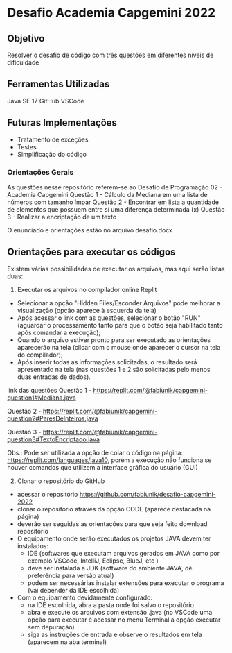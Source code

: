 # Desafio Academia Capgemini 2022

## Objetivo
Resolver o desafio de código com três questões em diferentes níveis de dificuldade


## Ferramentas Utilizadas
Java SE 17
GitHub
VSCode


## Futuras Implementações
- Tratamento de exceções
- Testes
- Simplificação do código

### Orientações Gerais
As questões nesse repositório referem-se ao Desafio de Programação 02 - Academia Capgemini
Questão 1 - Cálculo da Mediana em uma lista de números com tamanho ímpar
Questão 2 - Encontrar em lista a quantidade de elementos que possuem entre si uma diferença determinada (x)
Questão 3 - Realizar a encriptação de um texto

O enunciado e orientações estão no arquivo desafio.docx

## Orientações para executar os códigos
Existem várias possibilidades de executar os arquivos, mas aqui serão listas duas:

1) Executar os arquivos no compilador online Replit

- Selecionar a opção "Hidden Files/Esconder Arquivos" pode melhorar a visualização (opção aparece à esquerda da tela)
- Após acessar o link com as questões, selecionar o botão "RUN" (aguardar o processamento tanto para que o botão seja habilitado tanto após comandar a execução);
-  Quando o arquivo estiver pronto para ser executado as orientações aparecerão na tela (clicar com o mouse onde aparecer o cursor na tela do compilador);
- Após inserir todas as informações solicitadas, o resultado será apresentado na tela (nas questões 1 e 2 são solicitadas pelo menos duas entradas de dados).

link das questões
Questão 1 - https://replit.com/@fabiunik/capgemini-question1#Mediana.java

Questão 2 - https://replit.com/@fabiunik/capgemini-question2#ParesDeInteiros.java

Questão 3 - https://replit.com/@fabiunik/capgemini-question3#TextoEncriptado.java

Obs.: Pode ser utilizada a opção de colar o código na página:  https://replit.com/languages/java10, porém a execução não funciona se houver comandos que utilizem a interface gráfica do usuário (GUI)

2) Clonar o repositório do GitHub
- acessar o repositório https://github.com/fabiunik/desafio-capgemini-2022
- clonar o repositório através da opção CODE (aparece destacada na página)
- deverão ser seguidas as orientações para que seja feito download repositório 
- O equipamento onde serão executados os projetos JAVA devem ter instalados: 
    - IDE (softwares que executam arquivos gerados em JAVA como por exemplo VSCode, IntelliJ, Eclipse, BlueJ, etc )
    - deve ser instalada a JDK (software do ambiente JAVA, dê preferência para versão atual)
    - podem ser necessárias instalar extensões para executar o programa (vai depender da IDE escolhida)
- Com o equipamento devidamente configurado:
    - na IDE escolhida, abra a pasta onde foi salvo o repositório
    - abra e execute os arquivos com extensão .java (no VSCode uma opção para executar é acessar no menu Terminal a opção executar sem depuração)
    - siga as instruções de entrada e observe o resultados em tela (aparecem na aba terminal)

